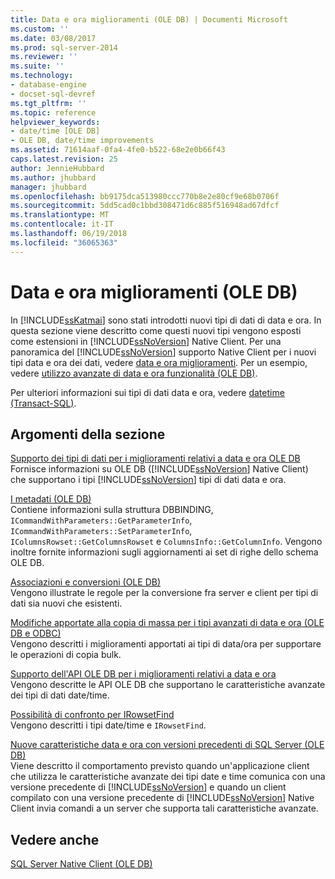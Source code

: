 ```yaml
---
title: Data e ora miglioramenti (OLE DB) | Documenti Microsoft
ms.custom: ''
ms.date: 03/08/2017
ms.prod: sql-server-2014
ms.reviewer: ''
ms.suite: ''
ms.technology:
- database-engine
- docset-sql-devref
ms.tgt_pltfrm: ''
ms.topic: reference
helpviewer_keywords:
- date/time [OLE DB]
- OLE DB, date/time improvements
ms.assetid: 71614aaf-0fa4-4fe0-b522-68e2e0b66f43
caps.latest.revision: 25
author: JennieHubbard
ms.author: jhubbard
manager: jhubbard
ms.openlocfilehash: bb9175dca513980ccc770b8e2e80cf9e68b0706f
ms.sourcegitcommit: 5dd5cad0c1bbd308471d6c885f516948ad67dfcf
ms.translationtype: MT
ms.contentlocale: it-IT
ms.lasthandoff: 06/19/2018
ms.locfileid: "36065363"
---
```

# <a name="date-and-time-improvements-ole-db"></a>Data e ora miglioramenti (OLE DB)
  In [!INCLUDE[ssKatmai](../../includes/sskatmai-md.md)] sono stati introdotti nuovi tipi di dati di data e ora. In questa sezione viene descritto come questi nuovi tipi vengono esposti come estensioni in [!INCLUDE[ssNoVersion](../../includes/ssnoversion-md.md)] Native Client. Per una panoramica del [!INCLUDE[ssNoVersion](../../includes/ssnoversion-md.md)] supporto Native Client per i nuovi tipi data e ora dei dati, vedere [data e ora miglioramenti](../native-client/features/date-and-time-improvements.md). Per un esempio, vedere [utilizzo avanzate di data e ora funzionalità &#40;OLE DB&#41;](../native-client-ole-db-how-to/use-enhanced-date-and-time-features-ole-db.md).  
  
 Per ulteriori informazioni sui tipi di dati data e ora, vedere [datetime &#40;Transact-SQL&#41;](/sql/t-sql/data-types/datetime-transact-sql).  
  
## <a name="in-this-section"></a>Argomenti della sezione  
 [Supporto dei tipi di dati per i miglioramenti relativi a data e ora OLE DB](../../relational-databases/native-client-ole-db-date-time/data-type-support-for-ole-db-date-and-time-improvements.md)  
 Fornisce informazioni su OLE DB ([!INCLUDE[ssNoVersion](../../includes/ssnoversion-md.md)] Native Client) che supportano i tipi [!INCLUDE[ssNoVersion](../../includes/ssnoversion-md.md)] tipi di dati data e ora.  
  
 [I metadati &#40;OLE DB&#41;](../../database-engine/dev-guide/metadata-ole-db.md)  
 Contiene informazioni sulla struttura DBBINDING, `ICommandWithParameters::GetParameterInfo`, `ICommandWithParameters::SetParameterInfo`, `IColumnsRowset::GetColumnsRowset` e `ColumnsInfo::GetColumnInfo`. Vengono inoltre fornite informazioni sugli aggiornamenti ai set di righe dello schema OLE DB.  
  
 [Associazioni e conversioni &#40;OLE DB&#41;](../../relational-databases/native-client-ole-db-date-time/conversions-ole-db.md)  
 Vengono illustrate le regole per la conversione fra server e client per tipi di dati sia nuovi che esistenti.  
  
 [Modifiche apportate alla copia di massa per i tipi avanzati di data e ora &#40;OLE DB e ODBC&#41;](../../relational-databases/native-client-odbc-date-time/bulk-copy-changes-for-enhanced-date-and-time-types-ole-db-and-odbc.md)  
 Vengono descritti i miglioramenti apportati ai tipi di data/ora per supportare le operazioni di copia bulk.  
  
 [Supporto dell'API OLE DB per i miglioramenti relativi a data e ora](ole-db-api-support-for-date-and-time-enhancements.md)  
 Vengono descritte le API OLE DB che supportano le caratteristiche avanzate dei tipi di dati date/time.  
  
 [Possibilità di confronto per IRowsetFind](../../relational-databases/native-client-ole-db-date-time/comparability-for-irowsetfind.md)  
 Vengono descritti i tipi date/time e `IRowsetFind`.  
  
 [Nuove caratteristiche data e ora con versioni precedenti di SQL Server &#40;OLE DB&#41;](new-date-and-time-features-with-previous-sql-server-versions-ole-db.md)  
 Viene descritto il comportamento previsto quando un'applicazione client che utilizza le caratteristiche avanzate dei tipi date e time comunica con una versione precedente di [!INCLUDE[ssNoVersion](../../includes/ssnoversion-md.md)] e quando un client compilato con una versione precedente di [!INCLUDE[ssNoVersion](../../includes/ssnoversion-md.md)] Native Client invia comandi a un server che supporta tali caratteristiche avanzate.  
  
## <a name="see-also"></a>Vedere anche  
 [SQL Server Native Client &#40;OLE DB&#41;](../../relational-databases/native-client/ole-db/sql-server-native-client-ole-db.md)  
  
  
